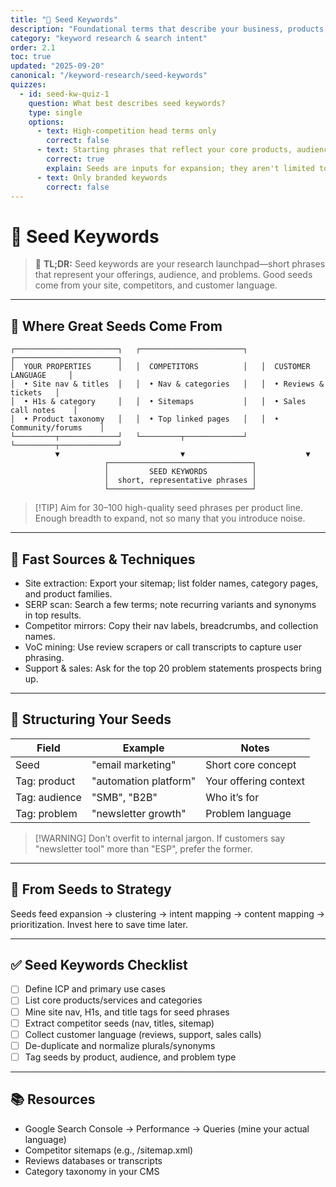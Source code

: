 ```yaml
---
title: "🌱 Seed Keywords"
description: "Foundational terms that describe your business, products, problems, and audience—used to drive all downstream keyword research."
category: "keyword research & search intent"
order: 2.1
toc: true
updated: "2025-09-20"
canonical: "/keyword-research/seed-keywords"
quizzes:
  - id: seed-kw-quiz-1
    question: What best describes seed keywords?
    type: single
    options:
      - text: High-competition head terms only
        correct: false
      - text: Starting phrases that reflect your core products, audience, and problems
        correct: true
        explain: Seeds are inputs for expansion; they aren't limited to head terms.
      - text: Only branded keywords
        correct: false
---
```


# 🌱 Seed Keywords

> 📌 **TL;DR:** Seed keywords are your research launchpad—short phrases that represent your offerings, audience, and problems. Good seeds come from your site, competitors, and customer language.

---

## 🧭 Where Great Seeds Come From

```
┌───────────────────────┐   ┌───────────────────────┐   ┌───────────────────────┐
│  YOUR PROPERTIES      │   │  COMPETITORS          │   │  CUSTOMER LANGUAGE     │
│  • Site nav & titles  │   │  • Nav & categories   │   │  • Reviews & tickets   │
│  • H1s & category     │   │  • Sitemaps           │   │  • Sales call notes    │
│  • Product taxonomy   │   │  • Top linked pages   │   │  • Community/forums    │
└─────────┬─────────────┘   └─────────┬─────────────┘   └─────────┬─────────────┘
          ▼                           ▼                           ▼
                     ┌────────────────────────────────┐
                     │         SEED KEYWORDS          │
                     │  short, representative phrases │
                     └────────────────────────────────┘
```

> [!TIP] Aim for 30–100 high-quality seed phrases per product line. Enough breadth to expand, not so many that you introduce noise.

---

## 🧪 Fast Sources & Techniques

- Site extraction: Export your sitemap; list folder names, category pages, and product families.
- SERP scan: Search a few terms; note recurring variants and synonyms in top results.
- Competitor mirrors: Copy their nav labels, breadcrumbs, and collection names.
- VoC mining: Use review scrapers or call transcripts to capture user phrasing.
- Support & sales: Ask for the top 20 problem statements prospects bring up.

---

## 🧱 Structuring Your Seeds

| Field | Example | Notes |
|------|---------|-------|
| Seed | "email marketing" | Short core concept |
| Tag: product | "automation platform" | Your offering context |
| Tag: audience | "SMB", "B2B" | Who it’s for |
| Tag: problem | "newsletter growth" | Problem language |

> [!WARNING] Don’t overfit to internal jargon. If customers say "newsletter tool" more than "ESP", prefer the former.

---

## 🔁 From Seeds to Strategy

Seeds feed expansion → clustering → intent mapping → content mapping → prioritization. Invest here to save time later.

---

## ✅ Seed Keywords Checklist

- [ ] Define ICP and primary use cases
- [ ] List core products/services and categories
- [ ] Mine site nav, H1s, and title tags for seed phrases
- [ ] Extract competitor seeds (nav, titles, sitemap)
- [ ] Collect customer language (reviews, support, sales calls)
- [ ] De-duplicate and normalize plurals/synonyms
- [ ] Tag seeds by product, audience, and problem type

---

## 📚 Resources

- Google Search Console → Performance → Queries (mine your actual language)
- Competitor sitemaps (e.g., /sitemap.xml)
- Reviews databases or transcripts
- Category taxonomy in your CMS


